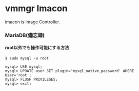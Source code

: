 # vmmgr Imacon

imacon is Image Controller.

### MariaDB(備忘録)
#### root以外でも操作可能にする方法
```
$ sudo mysql -u root

mysql> USE mysql;
mysql> UPDATE user SET plugin='mysql_native_password' WHERE User='root';
mysql> FLUSH PRIVILEGES;
mysql> exit;
```